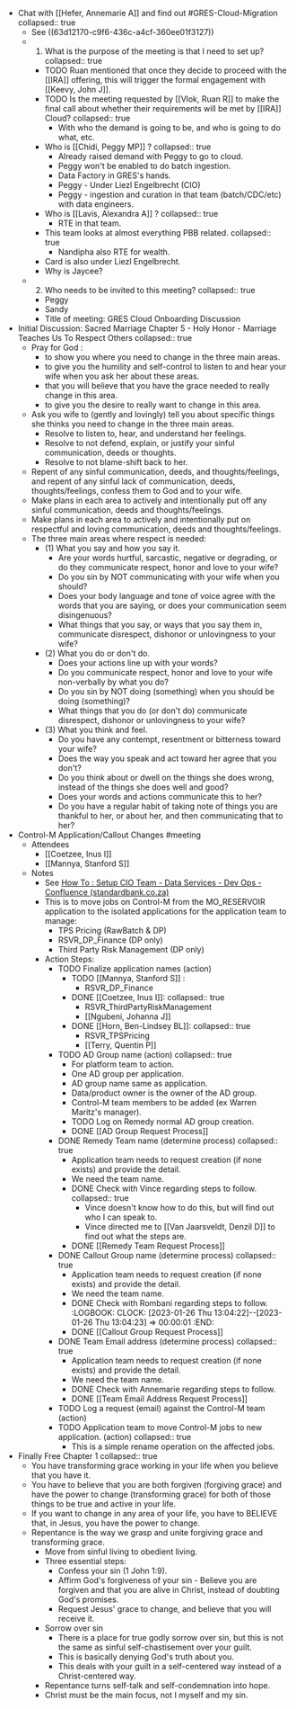 - Chat with [[Hefer, Annemarie A]] and find out #GRES-Cloud-Migration
  collapsed:: true
	- See ((63d12170-c9f6-436c-a4cf-360ee01f3127))
	- 1) What is the purpose of the meeting is that I need to set up?
	  collapsed:: true
		- TODO Ruan mentioned that once they decide to proceed with the [[IRA]] offering, this will trigger the formal engagement with [[Keevy, John J]].
		- TODO Is the meeting requested by [[Vlok, Ruan R]] to make the final call about whether their requirements will be met by [[IRA]] Cloud?
		  collapsed:: true
			- With who the demand is going to be, and who is going to do what, etc.
		- Who is [[Chidi, Peggy MP]] ?
		  collapsed:: true
			- Already raised demand with Peggy to go to cloud.
			- Peggy won't be enabled to do batch ingestion.
			- Data Factory in GRES's hands.
			- Peggy - Under Liezl Engelbrecht (CIO)
			- Peggy - ingestion and curation in that team (batch/CDC/etc) with data engineers.
		- Who is [[Lavis, Alexandra A]] ?
		  collapsed:: true
			- RTE in that team.
		- This team looks at almost everything PBB related.
		  collapsed:: true
			- Nandipha also RTE for wealth.
		- Card is also under Liezl Engelbrecht.
		- Why is Jaycee?
	- 2) Who needs to be invited to this meeting?
	  collapsed:: true
		- Peggy
		- Sandy
		- Title of meeting: GRES Cloud Onboarding Discussion
- Initial Discussion: Sacred Marriage Chapter 5 - Holy Honor - Marriage Teaches Us To Respect Others
  collapsed:: true
	- Pray for God :
		- to show you where you need to change in the three main areas.
		- to give you the humility and self-control to listen to and hear your wife when you ask her about these areas.
		- that you will believe that you have the grace needed to really change in this area.
		- to give you the desire to really want to change in this area.
	- Ask you wife to (gently and lovingly) tell you about specific things she thinks you need to change in the three main areas.
		- Resolve to listen to, hear, and understand her feelings.
		- Resolve to not defend, explain, or justify your sinful communication, deeds or thoughts.
		- Resolve to not blame-shift back to her.
	- Repent of any sinful communication, deeds, and thoughts/feelings, and repent of any sinful lack of communication, deeds, thoughts/feelings, confess them to God and to your wife.
	- Make plans in each area to actively and intentionally put off any sinful communication, deeds and thoughts/feelings.
	- Make plans in each area to actively and intentionally put on respectful and loving communication, deeds and thoughts/feelings.
	- The three main areas where respect is needed:
		- (1) What you say and how you say it.
			- Are your words hurtful, sarcastic, negative or degrading, or do they communicate respect, honor and love to your wife?
			- Do you sin by NOT communicating with your wife when you should?
			- Does your body language and tone of voice agree with the words that you are saying, or does your communication seem disingenuous?
			- What things that you say, or ways that you say them in, communicate disrespect, dishonor or unlovingness to your wife?
		- (2) What you do or don't do.
			- Does your actions line up with your words?
			- Do you communicate respect, honor and love to your wife non-verbally by what you do?
			- Do you sin by NOT doing (something) when you should be doing (something)?
			- What things that you do (or don't do) communicate disrespect, dishonor or unlovingness to your wife?
		- (3) What you think and feel.
			- Do you have any contempt, resentment or bitterness toward your wife?
			- Does the way you speak and act toward her agree that you don't?
			- Do you think about or dwell on the things she does wrong, instead of the things she does well and good?
			- Does your words and actions communicate this to her?
			- Do you have a regular habit of taking note of things you are thankful to her, or about her, and then communicating that to her?
- Control-M Application/Callout Changes #meeting
	- Attendees
		- [[Coetzee, Inus I]]
		- [[Mannya, Stanford S]]
	- Notes
		- See [How To : Setup CIO Team - Data Services - Dev Ops - Confluence (standardbank.co.za)](https://aws-tools.standardbank.co.za/confluence/pages/viewpage.action?spaceKey=DSD&title=How+To+%3A+Setup+CIO+Team)
		- This is to move jobs on Control-M from the MO_RESERVOIR application to the isolated applications for the application team to manage:
			- TPS Pricing (RawBatch & DP)
			- RSVR_DP_Finance (DP only)
			- Third Party Risk Management (DP only)
		- Action Steps:
			- TODO Finalize application names (action)
				- TODO [[Mannya, Stanford S]] :
					- RSVR_DP_Finance
				- DONE [[Coetzee, Inus I]]:
				  collapsed:: true
					- RSVR_ThirdPartyRiskManagement
					- [[Ngubeni, Johanna J]]
				- DONE [[Horn, Ben-Lindsey BL]]:
				  collapsed:: true
					- RSVR_TPSPricing
					- [[Terry, Quentin P]]
			- TODO AD Group name (action)
			  collapsed:: true
				- For platform team to action.
				- One AD group per application.
				- AD group name same as application.
				- Data/product owner is the owner of the AD group.
				- Control-M team members to be added (ex Warren Maritz's manager).
				- TODO Log on Remedy normal AD group creation.
				- DONE [[AD Group Request Process]]
			- DONE Remedy Team name (determine process)
			  collapsed:: true
				- Application team needs to request creation (if none exists) and provide the detail.
				- We need the team name.
				- DONE Check with Vince regarding steps to follow.
				  collapsed:: true
					- Vince doesn't know how to do this, but will find out who I can speak to.
					- Vince directed me to [[Van Jaarsveldt, Denzil D]] to find out what the steps are.
				- DONE [[Remedy Team Request Process]]
			- DONE Callout Group name (determine process)
			  collapsed:: true
				- Application team needs to request creation (if none exists) and provide the detail.
				- We need the team name.
				- DONE Check with Rombani regarding steps to follow.
				  :LOGBOOK:
				  CLOCK: [2023-01-26 Thu 13:04:22]--[2023-01-26 Thu 13:04:23] =>  00:00:01
				  :END:
				- DONE [[Callout Group Request Process]]
			- DONE Team Email address (determine process)
			  collapsed:: true
				- Application team needs to request creation (if none exists) and provide the detail.
				- We need the team name.
				- DONE Check with Annemarie regarding steps to follow.
				- DONE [[Team Email Address Request Process]]
			- TODO Log a request (email) against the Control-M team (action)
			- TODO Application team to move Control-M jobs to new application. (action)
			  collapsed:: true
				- This is a simple rename operation on the affected jobs.
- Finally Free Chapter 1
  collapsed:: true
	- You have transforming grace working in your life when you believe that you have it.
	- You have to believe that you are both forgiven (forgiving grace) and have the power to change (transforming grace) for both of those things to be true and active in your life.
	- If you want to change in any area of your life, you have to BELIEVE that, in Jesus, you have the power to change.
	- Repentance is the way we grasp and unite forgiving grace and transforming grace.
		- Move from sinful living to obedient living.
		- Three essential steps:
			- Confess your sin (1 John 1:9).
			- Affirm God's forgiveness of your sin - Believe you are forgiven and that you are alive in Christ, instead of doubting God's promises.
			- Request Jesus' grace to change, and believe that you will receive it.
		- Sorrow over sin
			- There is a place for true godly sorrow over sin, but this is not the same as sinful self-chastisement over your guilt.
			- This is basically denying God's truth about you.
			- This deals with your guilt in a self-centered way instead of a Christ-centered way.
		- Repentance turns self-talk and self-condemnation into hope.
		- Christ must be the main focus, not I myself and my sin.